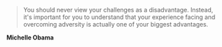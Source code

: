 >You should never view your challenges as a disadvantage. Instead, it's important for you to understand that your experience facing and overcoming adversity is actually one of your biggest advantages.

**Michelle Obama**